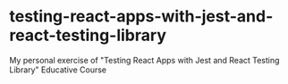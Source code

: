 # testing-react-apps-with-jest-and-react-testing-library
My personal exercise of "Testing React Apps with Jest and React Testing Library" Educative Course
